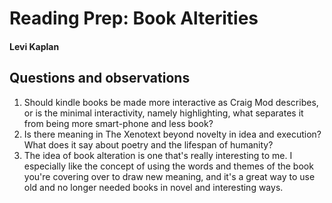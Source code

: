# Reading Prep: Book Alterities

#### Levi Kaplan

## Questions and observations

1. Should kindle books be made more interactive as Craig Mod describes, or is the minimal interactivity, namely highlighting, what separates it from being more smart-phone and less book?
2. Is there meaning in The Xenotext beyond novelty in idea and execution?  What does it say about poetry and the lifespan of humanity?
3. The idea of book alteration is one that's really interesting to me.  I especially like the concept of using the words and themes of the book you're covering over to draw new meaning, and it's a great way to use old and no longer needed books in novel and interesting ways.